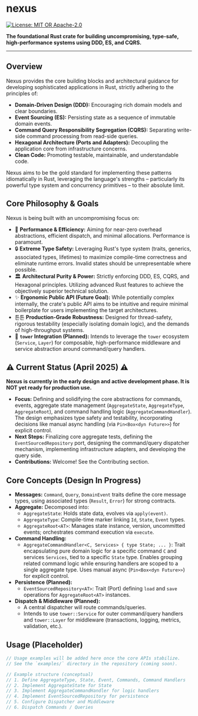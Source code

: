 # nexus

[![License: MIT OR Apache-2.0](https://img.shields.io/badge/license-MIT%20OR%20Apache--2.0-blue.svg)](LICENSE-MIT)

**The foundational Rust crate for building uncompromising, type-safe, high-performance systems using DDD, ES, and CQRS.**

---

## Overview

Nexus provides the core building blocks and architectural guidance for developing sophisticated applications in Rust, strictly adhering to the principles of:

* **Domain-Driven Design (DDD):** Encouraging rich domain models and clear boundaries.
* **Event Sourcing (ES):** Persisting state as a sequence of immutable domain events.
* **Command Query Responsibility Segregation (CQRS):** Separating write-side command processing from read-side queries.
* **Hexagonal Architecture (Ports and Adapters):** Decoupling the application core from infrastructure concerns.
* **Clean Code:** Promoting testable, maintainable, and understandable code.

Nexus aims to be the gold standard for implementing these patterns idiomatically in Rust, leveraging the language's strengths – particularly its powerful type system and concurrency primitives – to their absolute limit.

## Core Philosophy & Goals

Nexus is being built with an uncompromising focus on:

* 🚀 **Performance & Efficiency:** Aiming for near-zero overhead abstractions, efficient dispatch, and minimal allocations. Performance is paramount.
* 🔒 **Extreme Type Safety:** Leveraging Rust's type system (traits, generics, associated types, lifetimes) to maximize compile-time correctness and eliminate runtime errors. Invalid states should be unrepresentable where possible.
* 🏛️ **Architectural Purity & Power:** Strictly enforcing DDD, ES, CQRS, and Hexagonal principles. Utilizing advanced Rust features to achieve the objectively superior technical solution.
* ✨ **Ergonomic Public API (Future Goal):** While potentially complex internally, the crate's public API aims to be intuitive and require minimal boilerplate for users implementing the target architectures.
* 튼튼 **Production-Grade Robustness:** Designed for thread-safety, rigorous testability (especially isolating domain logic), and the demands of high-throughput systems.
* 🗼 **`tower` Integration (Planned):** Intends to leverage the `tower` ecosystem (`Service`, `Layer`) for composable, high-performance middleware and service abstraction around command/query handlers.

## ⚠️ Current Status (April 2025) ⚠️

**Nexus is currently in the early design and active development phase. It is NOT yet ready for production use.**

* **Focus:** Defining and solidifying the core abstractions for commands, events, aggregate state management (`AggregateState`, `AggregateType`, `AggregateRoot`), and command handling logic (`AggregateCommandHandler`). The design emphasizes type safety and testability, incorporating decisions like manual async handling (via `Pin<Box<dyn Future>>`) for explicit control.
* **Next Steps:** Finalizing core aggregate tests, defining the `EventSourcedRepository` port, designing the command/query dispatcher mechanism, implementing infrastructure adapters, and developing the query side.
* **Contributions:** Welcome! See the Contributing section.

## Core Concepts (Design In Progress)

* **Messages:** `Command`, `Query`, `DomainEvent` traits define the core message types, using associated types (`Result`, `Error`) for strong contracts.
* **Aggregate:** Decomposed into:
    * `AggregateState`: Holds state data, evolves via `apply(event)`.
    * `AggregateType`: Compile-time marker linking `Id`, `State`, `Event` types.
    * `AggregateRoot<AT>`: Manages state instance, version, uncommitted events; orchestrates command execution via `execute`.
* **Command Handling:**
    * `AggregateCommandHandler<C, Services> { type State; ... }`: Trait encapsulating pure domain logic for a specific command `C` and services `Services`, tied to a specific `State` type. Enables grouping related command logic while ensuring handlers are scoped to a single aggregate type. Uses manual async (`Pin<Box<dyn Future>>`) for explicit control.
* **Persistence (Planned):**
    * `EventSourcedRepository<AT>`: Trait (Port) defining `load` and `save` operations for `AggregateRoot<AT>` instances.
* **Dispatch & Middleware (Planned):**
    * A central dispatcher will route commands/queries.
    * Intends to use `tower::Service` for outer command/query handlers and `tower::Layer` for middleware (transactions, logging, metrics, validation, etc.).

## Usage (Placeholder)

```rust
// Usage examples will be added here once the core APIs stabilize.
// See the `examples/` directory in the repository (coming soon).

// Example structure (conceptual)
// 1. Define AggregateType, State, Event, Commands, Command Handlers
// 2. Implement AggregateState for State
// 3. Implement AggregateCommandHandler for logic handlers
// 4. Implement EventSourcedRepository for persistence
// 5. Configure Dispatcher and Middleware
// 6. Dispatch Commands / Queries
